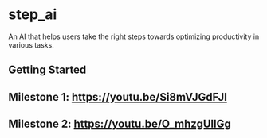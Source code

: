 # step_ai

An AI that helps users take the right steps towards optimizing productivity in various tasks.

## Getting Started

## Milestone 1: https://youtu.be/Si8mVJGdFJI

## Milestone 2: https://youtu.be/O_mhzgUllGg
